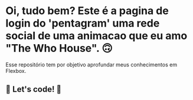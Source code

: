 # Oi, tudo bem? Este é a pagina de login do 'pentagram' uma rede social de uma animacao que eu amo "The Who House". 🙃

Esse repositório tem por objetivo aprofundar meus conhecimentos em Flexbox.
## 🚀 Let's code! 🚀